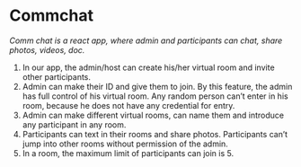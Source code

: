 # Commchat
*Comm chat is a react app, where admin and participants can chat, share  photos, videos, doc.*

1. In our app, the admin/host can create his/her virtual room and invite other participants. 
2. Admin can make their ID and give them to join. By this feature, the admin has full control of his virtual room. Any random person can’t enter in his room, because he does not      have any credential for entry.  
3. Admin can make different virtual rooms, can name them and introduce any participant in any room. 
4. Participants can text in their rooms and share photos. Participants can’t jump into other rooms without permission of the admin. 
5. In a room, the maximum limit of participants can join is 5. 


